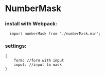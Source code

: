 # NumberMask

### install with Webpack:
```JS
  import numberMask from "./numberMask.min";
```

### settings:

```JS
{
    form: //form with input
    input: //input to mask
}
```
